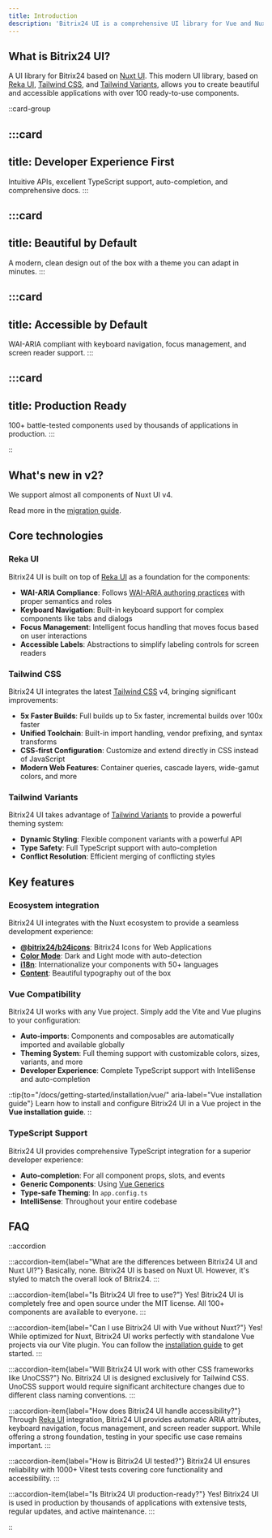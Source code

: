 ```yaml
---
title: Introduction
description: 'Bitrix24 UI is a comprehensive UI library for Vue and Nuxt applications, offering a collection of fully styled and accessible components.'
---
```


## What is Bitrix24 UI?

A UI library for Bitrix24 based on [Nuxt UI](https://ui.nuxt.com). This modern UI library, based on [Reka UI](https://reka-ui.com/), [Tailwind CSS](https://tailwindcss.com/), and [Tailwind Variants](https://www.tailwind-variants.org/), allows you to create beautiful and accessible applications with over 100 ready-to-use components.

::card-group

:::card
---
title: Developer Experience First
---
Intuitive APIs, excellent TypeScript support, auto-completion, and comprehensive docs.
:::

:::card
---
title: Beautiful by Default
---
A modern, clean design out of the box with a theme you can adapt in minutes.
:::

:::card
---
title: Accessible by Default
---
WAI-ARIA compliant with keyboard navigation, focus management, and screen reader support.
:::

:::card
---
title: Production Ready
---
100+ battle-tested components used by thousands of applications in production.
:::

::

## What's new in v2?

We support almost all components of Nuxt UI v4.

Read more in the [migration guide](/docs/getting-started/migration/v2/).

## Core technologies

### Reka UI

Bitrix24 UI is built on top of [Reka UI](https://reka-ui.com/) as a foundation for the components:

- **WAI-ARIA Compliance**: Follows [WAI-ARIA authoring practices](https://reka-ui.com/docs/overview/accessibility) with proper semantics and roles
- **Keyboard Navigation**: Built-in keyboard support for complex components like tabs and dialogs
- **Focus Management**: Intelligent focus handling that moves focus based on user interactions
- **Accessible Labels**: Abstractions to simplify labeling controls for screen readers

### Tailwind CSS

Bitrix24 UI integrates the latest [Tailwind CSS](https://tailwindcss.com/) v4, bringing significant improvements:

- **5x Faster Builds**: Full builds up to 5x faster, incremental builds over 100x faster
- **Unified Toolchain**: Built-in import handling, vendor prefixing, and syntax transforms
- **CSS-first Configuration**: Customize and extend directly in CSS instead of JavaScript
- **Modern Web Features**: Container queries, cascade layers, wide-gamut colors, and more

### Tailwind Variants

Bitrix24 UI takes advantage of [Tailwind Variants](https://www.tailwind-variants.org/) to provide a powerful theming system:

- **Dynamic Styling**: Flexible component variants with a powerful API
- **Type Safety**: Full TypeScript support with auto-completion
- **Conflict Resolution**: Efficient merging of conflicting styles

## Key features

### Ecosystem integration

Bitrix24 UI integrates with the Nuxt ecosystem to provide a seamless development experience:

- [**@bitrix24/b24icons**](https://bitrix24.github.io/b24icons/): Bitrix24 Icons for Web Applications
- [**Color Mode**](/docs/getting-started/integrations/color-mode/): Dark and Light mode with auto-detection
- [**i18n**](/docs/getting-started/integrations/i18n/): Internationalize your components with 50+ languages
- [**Content**](/docs/getting-started/integrations/content/): Beautiful typography out of the box

### Vue Compatibility

Bitrix24 UI works with any Vue project. Simply add the Vite and Vue plugins to your configuration:

- **Auto-imports**: Components and composables are automatically imported and available globally
- **Theming System**: Full theming support with customizable colors, sizes, variants, and more
- **Developer Experience**: Complete TypeScript support with IntelliSense and auto-completion

::tip{to="/docs/getting-started/installation/vue/" aria-label="Vue installation guide"}
Learn how to install and configure Bitrix24 UI in a Vue project in the **Vue installation guide**.
::

### TypeScript Support

Bitrix24 UI provides comprehensive TypeScript integration for a superior developer experience:

- **Auto-completion**: For all component props, slots, and events
- **Generic Components**: Using [Vue Generics](https://vuejs.org/api/sfc-script-setup.html#generics)
- **Type-safe Theming**: In `app.config.ts`
- **IntelliSense**: Throughout your entire codebase

## FAQ

::accordion

:::accordion-item{label="What are the differences between Bitrix24 UI and Nuxt UI?"}
Basically, none. Bitrix24 UI is based on Nuxt UI. However, it's styled to match the overall look of Bitrix24.
:::

:::accordion-item{label="Is Bitrix24 UI free to use?"}
Yes! Bitrix24 UI is completely free and open source under the MIT license. All 100+ components are available to everyone.
:::

:::accordion-item{label="Can I use Bitrix24 UI with Vue without Nuxt?"}
Yes! While optimized for Nuxt, Bitrix24 UI works perfectly with standalone Vue projects via our Vite plugin. You can follow the [installation guide](/docs/getting-started/installation/vue/) to get started.
:::

:::accordion-item{label="Will Bitrix24 UI work with other CSS frameworks like UnoCSS?"}
No. Bitrix24 UI is designed exclusively for Tailwind CSS. UnoCSS support would require significant architecture changes due to different class naming conventions.
:::

:::accordion-item{label="How does Bitrix24 UI handle accessibility?"}
Through [Reka UI](https://reka-ui.com/docs/overview/accessibility) integration, Bitrix24 UI provides automatic ARIA attributes, keyboard navigation, focus management, and screen reader support. While offering a strong foundation, testing in your specific use case remains important.
:::

:::accordion-item{label="How is Bitrix24 UI tested?"}
Bitrix24 UI ensures reliability with 1000+ Vitest tests covering core functionality and accessibility.
:::

:::accordion-item{label="Is Bitrix24 UI production-ready?"}
Yes! Bitrix24 UI is used in production by thousands of applications with extensive tests, regular updates, and active maintenance.
:::

::
